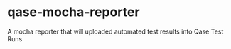 # qase-mocha-reporter
A mocha reporter that will uploaded automated test results into Qase Test Runs
